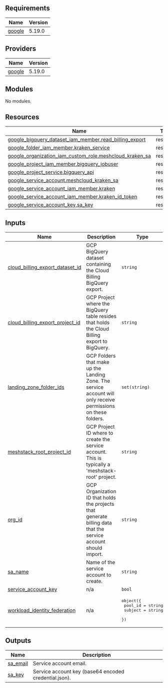 <!-- BEGIN_TF_DOCS -->
## Requirements

| Name | Version |
|------|---------|
| <a name="requirement_google"></a> [google](#requirement\_google) | 5.19.0 |

## Providers

| Name | Version |
|------|---------|
| <a name="provider_google"></a> [google](#provider\_google) | 5.19.0 |

## Modules

No modules.

## Resources

| Name | Type |
|------|------|
| [google_bigquery_dataset_iam_member.read_billing_export](https://registry.terraform.io/providers/hashicorp/google/5.19.0/docs/resources/bigquery_dataset_iam_member) | resource |
| [google_folder_iam_member.kraken_service](https://registry.terraform.io/providers/hashicorp/google/5.19.0/docs/resources/folder_iam_member) | resource |
| [google_organization_iam_custom_role.meshcloud_kraken_sa](https://registry.terraform.io/providers/hashicorp/google/5.19.0/docs/resources/organization_iam_custom_role) | resource |
| [google_project_iam_member.bigquery_jobuser](https://registry.terraform.io/providers/hashicorp/google/5.19.0/docs/resources/project_iam_member) | resource |
| [google_project_service.bigquery_api](https://registry.terraform.io/providers/hashicorp/google/5.19.0/docs/resources/project_service) | resource |
| [google_service_account.meshcloud_kraken_sa](https://registry.terraform.io/providers/hashicorp/google/5.19.0/docs/resources/service_account) | resource |
| [google_service_account_iam_member.kraken](https://registry.terraform.io/providers/hashicorp/google/5.19.0/docs/resources/service_account_iam_member) | resource |
| [google_service_account_iam_member.kraken_id_token](https://registry.terraform.io/providers/hashicorp/google/5.19.0/docs/resources/service_account_iam_member) | resource |
| [google_service_account_key.sa_key](https://registry.terraform.io/providers/hashicorp/google/5.19.0/docs/resources/service_account_key) | resource |

## Inputs

| Name | Description | Type | Default | Required |
|------|-------------|------|---------|:--------:|
| <a name="input_cloud_billing_export_dataset_id"></a> [cloud\_billing\_export\_dataset\_id](#input\_cloud\_billing\_export\_dataset\_id) | GCP BigQuery dataset containing the Cloud Billing BigQuery export. | `string` | n/a | yes |
| <a name="input_cloud_billing_export_project_id"></a> [cloud\_billing\_export\_project\_id](#input\_cloud\_billing\_export\_project\_id) | GCP Project where the BigQuery table resides that holds the Cloud Billing export to BigQuery. | `string` | n/a | yes |
| <a name="input_landing_zone_folder_ids"></a> [landing\_zone\_folder\_ids](#input\_landing\_zone\_folder\_ids) | GCP Folders that make up the Landing Zone. The service account will only receive permissions on these folders. | `set(string)` | n/a | yes |
| <a name="input_meshstack_root_project_id"></a> [meshstack\_root\_project\_id](#input\_meshstack\_root\_project\_id) | GCP Project ID where to create the service account. This is typically a 'meshstack-root' project. | `string` | n/a | yes |
| <a name="input_org_id"></a> [org\_id](#input\_org\_id) | GCP Organization ID that holds the projects that generate billing data that the service account should import. | `string` | n/a | yes |
| <a name="input_sa_name"></a> [sa\_name](#input\_sa\_name) | Name of the service account to create. | `string` | n/a | yes |
| <a name="input_service_account_key"></a> [service\_account\_key](#input\_service\_account\_key) | n/a | `bool` | `true` | no |
| <a name="input_workload_identity_federation"></a> [workload\_identity\_federation](#input\_workload\_identity\_federation) | n/a | <pre>object({<br>    pool_id = string<br>    subject = string<br>  })</pre> | n/a | yes |

## Outputs

| Name | Description |
|------|-------------|
| <a name="output_sa_email"></a> [sa\_email](#output\_sa\_email) | Service account email. |
| <a name="output_sa_key"></a> [sa\_key](#output\_sa\_key) | Service account key (base64 encoded credential.json). |
<!-- END_TF_DOCS -->
